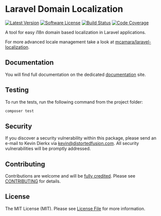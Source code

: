 # Laravel Domain Localization

[![Latest Version](https://img.shields.io/github/tag/kevindierkx/laravel-domain-localization.svg?style=flat-square)](https://github.com/kevindierkx/laravel-domain-localization/tags)
[![Software License](https://img.shields.io/badge/license-MIT-brightgreen.svg?style=flat-square)](LICENSE)
[![Build Status](https://img.shields.io/github/workflow/status/kevindierkx/laravel-domain-localization/CI-CD/master?style=flat-square)](https://github.com/kevindierkx/laravel-domain-localization/actions)
[![Code Coverage](https://img.shields.io/codecov/c/github/kevindierkx/laravel-domain-localization?style=flat-square&token=2L6UCW8F96)](https://codecov.io/gh/kevindierkx/laravel-domain-localization)

A tool for easy i18n domain based localization in Laravel applications.

For more advanced locale management take a look at [mcamara/laravel-localization](https://github.com/mcamara/laravel-localization).

## Documentation

You will find full documentation on the dedicated [documentation](https://distortedfusion.com/docs/kevindierkx/laravel-domain-localization/getting-started) site.

## Testing

To run the tests, run the following command from the project folder:

``` bash
composer test
```

## Security

If you discover a security vulnerability within this package, please send an e-mail to Kevin Dierkx via kevin@distortedfusion.com. All security vulnerabilities will be promptly addressed.

## Contributing

Contributions are welcome and will be [fully credited](https://github.com/kevindierkx/laravel-domain-localization/graphs/contributors). Please see [CONTRIBUTING](.github/CONTRIBUTING.md) for details.

## License

The MIT License (MIT). Please see [License File](LICENSE) for more information.
